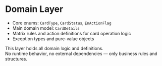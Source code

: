 # Domain Layer

- Core enums: `CardType`, `CardStatus`, `EnActionFlag`
- Main domain model: `CardDetails`
- Matrix rules and action definitions for card operation logic
- Exception types and pure-value objects

This layer holds all domain logic and definitions.  
No runtime behavior, no external dependencies — only business rules and structures.

